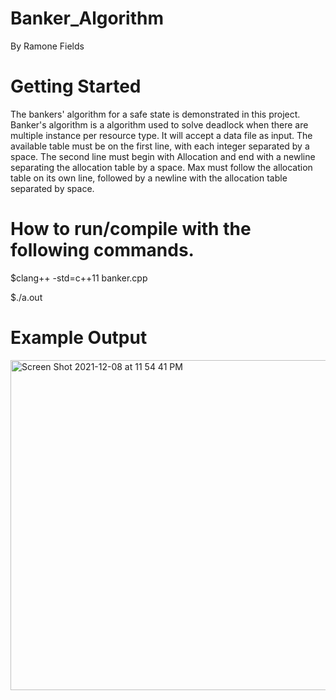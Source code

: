 # Banker_Algorithm
By Ramone Fields

# Getting Started

The bankers' algorithm for a safe state is demonstrated in this project. Banker's algorithm is a algorithm used to solve deadlock when there are multiple instance per resource type. It will accept a data file as input. The available table must be on the first line, with each integer separated by a space. The second line must begin with Allocation and end with a newline separating the allocation table by a space. Max must follow the allocation table on its own line, followed by a newline with the allocation table separated by space.

# How to run/compile with the following commands. 
$clang++ -std=c++11 banker.cpp

$./a.out 



# Example Output 
<img width="528" alt="Screen Shot 2021-12-08 at 11 54 41 PM" src="https://user-images.githubusercontent.com/88847535/145337134-2ef6a594-8a61-4331-9f85-70a11fb410ee.png">
